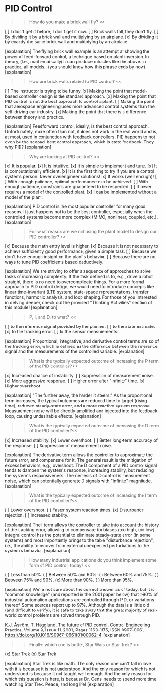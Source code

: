 PID Control
=====

>> How do you make a brick wall fly? <<

[ ] I didn't get it before, I don't get it now.
[ ]  Brick walls fall, they don't fly.
[ ] By dividing it by a brick wall and multiplying by an airplane.
[x] By dividing it by exactly the same brick wall and multiplying by an airplane.

[explanation]
The flying brick wall example is an attempt at showing the power of feed-forward control, a technique based on plant inversion. In theory, (i.e., mathematically) it can produce miracles like the above. In practice, all models.. (you should know how this phrase ends by now).
[explanation]

>> How are brick walls related to PID control? <<

[ ] The instructor is trying to be funny.
[x] Making the point that model-based controller design is the standard approach.
[x] Making the point that PID control is not the best approach to control a plant.
[ ] Making the point that aerospace engineering uses more advanced control systems than the self-driving car industry.
[x] Making the point that there is a difference between theory and practice.

[explanation]
Feedforward control, ideally, is the best control approach. Unfortunately, more often than not, it does not work in the real world and is, at most, used in conjunction with feedback controllers. PID happens to not even be the second-best control approach, which is state feedback. They why PID?
[explanation]

>> Why are looking at PID control? <<

[x] It is popular.
[x] It is intuitive.
[x] It is simple to implement and tune.
[x] It is computationally efficient.
[x] It is the first thing to try if you are a control systems person. Never overengineer solutions!
[x] It works (well enough)!
[ ] With enough patience, optimal performance can be achieved.
[ ] With enough patience, constraints are guaranteed to be respected.
[ ] It never requires a model of the controlled plant.
[x] I can be implemented without a model of the plant.

[explanation]
PID control is the most popular controller for many good reasons. It just happens not to be the best controller, especially when the controlled systems become more complex (MIMO, nonlinear, coupled, etc.).
[explanation]

>> For what reason are we not using the plant model to design our PID controller? <<

[x] Because the math entry level is higher.
[x] Because it is not necessary to achieve sufficiently good performance, given a simple task.
[ ] Because we don't have enough insight on the plant's behavior.
[ ] Because there are no ways to tune PID coefficients based deductively.

[explanation]
We are striving to offer a sequence of approaches to solve tasks of increasing complexity. If the task defined is to, e.g., drive a robot straight, there is no need to overcomplicate things. For a more formal approach to PID control design, we would need to introduce concepts like linear time-invariant (LTI) system, state-space representations, transfer functions, harmonic analysis, and loop shaping. For those of you interested in delving deeper, check out the provided "Thinking Activities" section of this module!
[explanation]

>> P, I, and D, to what? <<

[ ] to the reference signal provided by the planner.
[ ] to the state estimate.
[x] to the tracking error.
[ ] to the sensor measurements.

[explanation]
Proportional, integrative, and derivative control terms are so of the tracking error, which is defined as the difference between the reference signal and the measurements of the controlled variable.
[explanation]

>> What is the typically expected outcome of increasing the P term of the PID controller?<<

[x] Increased chance of instability.
[ ] Suppression of measurement noise.
[x] More aggressive response.
[ ] Higher error after "infinite" time.
[x] Higher overshoot.

[explanation]
"The further away, the harder it steers." As the proportional term increases, the typical outcomes are reduced time to target (rising time), reduced steady-state error, and a more reactive system response. Measurement noise will be directly amplified and injected into the feedback loop, causing undesirable effects.
[explanation]

>> What is the typically expected outcome of increasing the D term of the PID controller?<<

[x] Increased stability.
[x] Lower overshoot.
[ ] Better long-term accuracy of the response.
[ ] Suppression of measurement noise.

[explanation]
The derivative term allows the controller to approximate the future error, and compensate for it. The general result is the mitigation of excess behaviors, e.g., overshoot. The D component of a PID control signal tends to dampen the system's response, increasing stability, but reducing the system's responsiveness. The nemesis of D control is measurement noise, which can potentially generate D signals with "infinite" magnitude.
[explanation]

>> What is the typically expected outcome of increasing the I term of the PID controller?<<

[ ] Lower overshoot.
[ ] Faster system reaction times.
[x] Disturbance rejection.
[ ] Increased stability.

[explanation]
The I term allows the controller to take into account the history of the tracking error, allowing to compensate for biases (too high, too low). Integral control has the potential to eliminate steady-state error (in some systems) and most importantly brings to the table "disturbance rejection", i.e., the ability to recover from external unexpected perturbations to the system's behavior.
[explanation]

>> How many industrial applications do you think implement some form of PID control, today? <<

( ) Less than 50%.
( ) Between 50% and 60%.
( ) Between 60% and 75%.
( ) Between 75% and 90%.
(x) More than 90%.
( ) More than 95%.


[explanation]
We're not sure about the correct answer as of today, but it is "common knowledge" (and reported in the 2001 paper below) that >90% of industrial automation applications are controlled through PID, or variations thereof. Some sources report up to 97%. Although the data is a little old (and difficult to verify), it is safe to take away that the great majority of real-world control problems are solved through PID.  

K.J. Åström, T. Hägglund, The future of PID control, Control Engineering Practice, Volume 9, Issue 11, 2001, Pages 1163-1175, ISSN 0967-0661, https://doi.org/10.1016/S0967-0661(01)00062-4.
[explanation]

>> Finally: which one is better, Star Wars or Star Trek? <<

(x) Star Trek
(x) Star Trek

[explanation]
Star Trek is like math. The only reason one can't fall in love with it is because it is not understood. And the only reason for which is not understood is because it not taught well enough. And the only reason for which this question is here, is because Dr. Censi needs to spend more time watching Star Trek. Peace, and long life!
[explanation]
